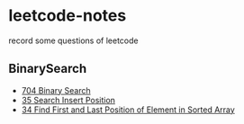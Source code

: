 # leetcode-notes
record some questions of leetcode

## BinarySearch
- [704 Binary Search](https://github.com/huntersman/leetcode-notes/blob/main/BinarySearch/BinarySearch.java)
- [35 Search Insert Position](https://github.com/huntersman/leetcode-notes/blob/main/BinarySearch/SearchInsertPosition.java)
- [34 Find First and Last Position of Element in Sorted Array](https://leetcode.cn/problems/FindFirstAndLastPositionOfElementInSortedArray.java)